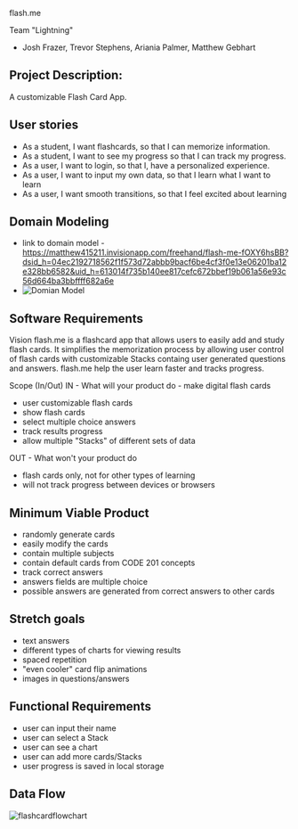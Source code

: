 flash.me

Team "Lightning"
- Josh Frazer, Trevor Stephens, Ariania Palmer, Matthew Gebhart

## Project Description:
A customizable Flash Card App.


## User stories
- As a student, I want flashcards, so that I can memorize information.
- As a student, I want to see my progress so that I can track my progress.
- As a user, I want to login, so that I, have a personalized experience.
- As a user, I want to input my own data, so that I learn what I want to learn
- As a user, I want smooth transitions, so that I feel excited about learning



## Domain Modeling
- link to domain model - https://matthew415211.invisionapp.com/freehand/flash-me-fOXY6hsBB?dsid_h=04ec2192718562f1f573d72abbb9bacf6be4cf3f0e13e06201ba12e328bb6582&uid_h=613014f735b140ee817cefc672bbef19b061a56e93c56d664ba3bbffff682a6e
- ![Domian Model](https://user-images.githubusercontent.com/106119331/176010243-fc9a6c35-9d28-4b07-9041-596e80e61275.png)


## Software Requirements

Vision
flash.me is a flashcard app that allows users to easily add and study flash cards. It simplifies the memorization process by allowing user control of flash cards with customizable Stacks containg user generated questions and answers. flash.me help the user learn faster and tracks progress. 

Scope (In/Out)
IN - What will your product do - make digital flash cards
- user customizable flash cards
- show flash cards
- select multiple choice answers
- track results progress
- allow multiple "Stacks" of different sets of data

OUT - What won't your product do
- flash cards only, not for other types of learning
- will not track progress between devices or browsers

## Minimum Viable Product
- randomly generate cards 
- easily modify the cards
- contain multiple subjects
- contain default cards from CODE 201 concepts
- track correct answers
- answers fields are multiple choice
- possible answers are generated from correct answers to other cards

## Stretch goals
- text answers
- different types of charts for viewing results
- spaced repetition
- "even cooler" card flip animations
- images in questions/answers

## Functional Requirements
- user can input their name
- user can select a Stack
- user can see a chart
- user can add more cards/Stacks
- user progress is saved in local storage

## Data Flow
![flashcardflowchart](https://user-images.githubusercontent.com/106119331/176012997-73b797de-828d-4980-b537-7a3e8a691cc1.png)






